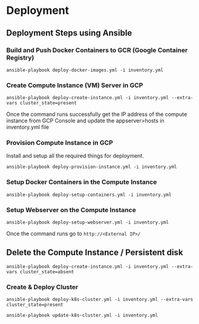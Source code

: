 # Deployment


## Deployment Steps using Ansible

### Build and Push Docker Containers to GCR (Google Container Registry)
```
ansible-playbook deploy-docker-images.yml -i inventory.yml
```

### Create Compute Instance (VM) Server in GCP
```
ansible-playbook deploy-create-instance.yml -i inventory.yml --extra-vars cluster_state=present
```

Once the command runs successfully get the IP address of the compute instance from GCP Console and update the appserver>hosts in inventory.yml file

### Provision Compute Instance in GCP
Install and setup all the required things for deployment.
```
ansible-playbook deploy-provision-instance.yml -i inventory.yml
```

### Setup Docker Containers in the  Compute Instance
```
ansible-playbook deploy-setup-containers.yml -i inventory.yml
```

### Setup Webserver on the Compute Instance
```
ansible-playbook deploy-setup-webserver.yml -i inventory.yml
```
Once the command runs go to `http://<External IP>/` 

## **Delete the Compute Instance / Persistent disk**
```
ansible-playbook deploy-create-instance.yml -i inventory.yml --extra-vars cluster_state=absent
```

### Create & Deploy Cluster
```
ansible-playbook deploy-k8s-cluster.yml -i inventory.yml --extra-vars cluster_state=present
```

```
ansible-playbook update-k8s-cluster.yml -i inventory.yml
```


